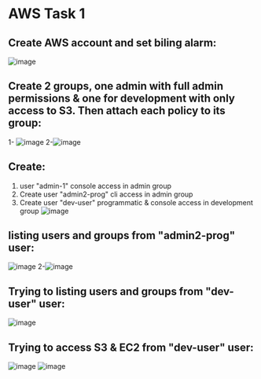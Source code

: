 # AWS Task 1
## Create AWS account and set biling alarm:
![image](https://github.com/Ashoman/sprents-task/assets/40643592/40c2bcaa-11b8-4801-ad05-57206eba2649)
## Create 2 groups, one admin with full admin permissions & one for development with only access to S3. Then attach each policy to its group:
1- ![image](https://github.com/Ashoman/sprents-task/assets/40643592/13780b94-06a2-40cb-92a4-b2810a10e863)
2-![image](https://github.com/Ashoman/sprents-task/assets/40643592/197f896b-76fd-472a-b2bd-4234d22f9d0b)
## Create:
1. user "admin-1" console access in admin group
2. Create user "admin2-prog" cli access in admin group
3. Create user "dev-user" programmatic & console access in development group
![image](https://github.com/Ashoman/sprents-task/assets/40643592/2576e3b0-dd60-4f9d-a045-5d56a04f843b)
## listing users and groups from "admin2-prog" user:
![image](https://github.com/Ashoman/sprents-task/assets/40643592/7a1acf7f-ff14-4a79-898c-68799589eeef)
 2-![image](https://github.com/Ashoman/sprents-task/assets/40643592/2798832c-e89a-4b69-8e4f-32fc727bf6bf)
## Trying to listing users and groups from "dev-user" user:
![image](https://github.com/Ashoman/sprents-task/assets/40643592/7286aa2c-eda0-440f-b53f-5bc48d0c8c9b)
## Trying to access S3 & EC2 from "dev-user" user:
![image](https://github.com/Ashoman/sprents-task/assets/40643592/3d4ef4a1-551b-4ee5-92f4-0876e0bb5cec)
![image](https://github.com/Ashoman/sprents-task/assets/40643592/437584ad-c53c-47e4-8f88-9acbdffb343c)
